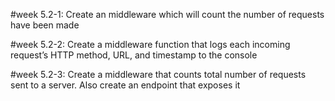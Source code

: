 #week 5.2-1: Create an middleware which will count the number of requests have been made

#week 5.2-2: Create a middleware function that logs each incoming request’s HTTP method, URL, and timestamp to the console

#week 5.2-3: Create a middleware that counts total number of requests sent to a server. Also create an endpoint that exposes it